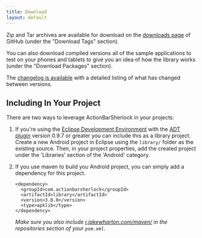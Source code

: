 ```yaml
---
title: Download
layout: default
---
```



Zip and Tar archives are available for download on the [downloads page][1] of
GitHub (under the "Download Tags" section).

You can also download compiled versions all of the sample applications to test
on your phones and tablets to give you an idea of how the library works (under
the "Download Packages" section).

The [changelog is available][2] with a detailed listing of what has changed
between versions.


Including In Your Project
-------------------------

There are two ways to leverage ActionBarSherlock in your projects:

 1. If you're using the [Eclipse Development Environment][3] with the [ADT
    plugin][4] version 0.9.7 or greater you can include this as a library
    project. Create a new Android project in Eclipse using the `library/` folder
    as the existing source. Then, in your project properties, add the created
    project under the 'Libraries' section of the 'Android' category.
 2. If you use maven to build you Android project, you can simply add a
    dependency for this project.
    
        <dependency>
          <groupId>com.actionbarsherlock</groupId>
          <artifactId>library</artifactId>
          <version>3.0.0</version>
          <type>apklib</type>
        </dependency>
    
    *Make sure you also include [r.jakewharton.com/maven/][5] in the repositories
    section of your `pom.xml`.*




 [1]: https://github.com/JakeWharton/ActionBarSherlock/downloads
 [2]: https://github.com/JakeWharton/ActionBarSherlock/blob/master/CHANGELOG.md#readme
 [3]: http://www.eclipse.org
 [4]: http://developer.android.com/sdk/eclipse-adt.html
 [5]: http://r.jakewharton.com/maven/
